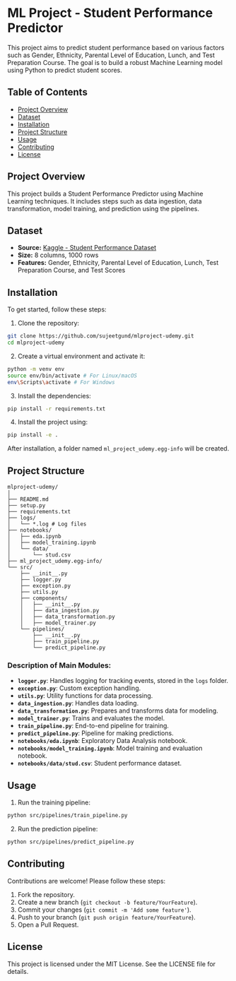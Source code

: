 # ML Project - Student Performance Predictor

This project aims to predict student performance based on various factors such as Gender, Ethnicity, Parental Level of Education, Lunch, and Test Preparation Course. The goal is to build a robust Machine Learning model using Python to predict student scores.

## Table of Contents
- [Project Overview](#project-overview)
- [Dataset](#dataset)
- [Installation](#installation)
- [Project Structure](#project-structure)
- [Usage](#usage)
- [Contributing](#contributing)
- [License](#license)

## Project Overview
This project builds a Student Performance Predictor using Machine Learning techniques. It includes steps such as data ingestion, data transformation, model training, and prediction using the pipelines.

## Dataset
- **Source:** [Kaggle - Student Performance Dataset](https://www.kaggle.com/datasets/spscientist/students-performance-in-exams?datasetId=74977)
- **Size:** 8 columns, 1000 rows
- **Features:** Gender, Ethnicity, Parental Level of Education, Lunch, Test Preparation Course, and Test Scores

## Installation
To get started, follow these steps:

1. Clone the repository:
```bash
git clone https://github.com/sujeetgund/mlproject-udemy.git
cd mlproject-udemy
```

2. Create a virtual environment and activate it:
```bash
python -m venv env
source env/bin/activate # For Linux/macOS
env\Scripts\activate # For Windows
```

3. Install the dependencies:
```bash
pip install -r requirements.txt
```

4. Install the project using:
```bash
pip install -e .
```
After installation, a folder named `ml_project_udemy.egg-info` will be created.

## Project Structure
```
mlproject-udemy/
│
├── README.md
├── setup.py
├── requirements.txt
├── logs/
│   └── *.log # Log files
├── notebooks/
│   ├── eda.ipynb
│   ├── model_training.ipynb
│   └── data/
│       └── stud.csv
├── ml_project_udemy.egg-info/
└── src/
    ├── __init__.py
    ├── logger.py
    ├── exception.py
    ├── utils.py
    ├── components/
    │   ├── __init__.py
    │   ├── data_ingestion.py
    │   ├── data_transformation.py
    │   ├── model_trainer.py
    └── pipelines/
        ├── __init__.py
        ├── train_pipeline.py
        └── predict_pipeline.py
```

### Description of Main Modules:
- **`logger.py`**: Handles logging for tracking events, stored in the `logs` folder.
- **`exception.py`**: Custom exception handling.
- **`utils.py`**: Utility functions for data processing.
- **`data_ingestion.py`**: Handles data loading.
- **`data_transformation.py`**: Prepares and transforms data for modeling.
- **`model_trainer.py`**: Trains and evaluates the model.
- **`train_pipeline.py`**: End-to-end pipeline for training.
- **`predict_pipeline.py`**: Pipeline for making predictions.
- **`notebooks/eda.ipynb`**: Exploratory Data Analysis notebook.
- **`notebooks/model_training.ipynb`**: Model training and evaluation notebook.
- **`notebooks/data/stud.csv`**: Student performance dataset.

## Usage
1. Run the training pipeline:
```bash
python src/pipelines/train_pipeline.py
```

2. Run the prediction pipeline:
```bash
python src/pipelines/predict_pipeline.py
```

## Contributing
Contributions are welcome! Please follow these steps:
1. Fork the repository.
2. Create a new branch (`git checkout -b feature/YourFeature`).
3. Commit your changes (`git commit -m 'Add some feature'`).
4. Push to your branch (`git push origin feature/YourFeature`).
5. Open a Pull Request.

## License
This project is licensed under the MIT License. See the LICENSE file for details.

